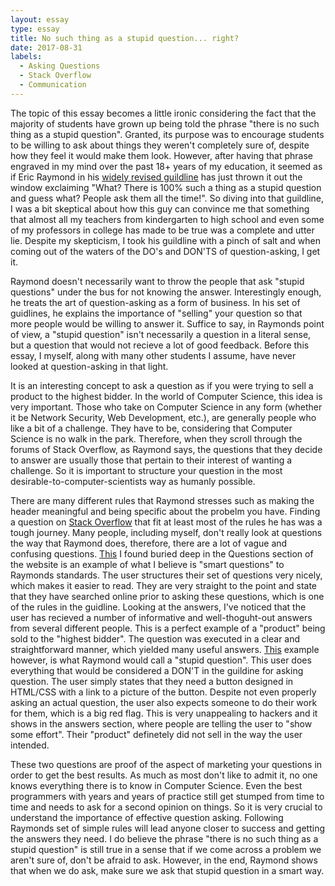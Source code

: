 ```yaml
---
layout: essay
type: essay
title: No such thing as a stupid question... right?
date: 2017-08-31
labels:
  - Asking Questions
  - Stack Overflow
  - Communication
---
```


  The topic of this essay becomes a little ironic considering the fact that the majority of students have grown up being told the phrase "there is no such thing as a stupid question". Granted, its purpose was to encourage students to be willing to ask about things they weren't completely sure of, despite how they feel it would make them look. However, after having that phrase engraved in my mind over the past 18+ years of my education, it seemed as if Eric Raymond in his <a href ="http://www.catb.org/esr/faqs/smart-questions.html">widely revised guildline</a> has just thrown it out the window exclaiming "What? There is 100% such a thing as a stupid question and guess what? People ask them all the time!". So diving into that guildline, I was a bit skeptical about how this guy can convince me that something that almost all my teachers from kindergarten to high school and even some of my professors in college has made to be true was a complete and utter lie. Despite my skepticism, I took his guildline with a pinch of salt and when coming out of the waters of the DO's and DON'TS of question-asking, I get it. 
  
  Raymond doesn't necessarily want to throw the people that ask "stupid questions" under the bus for not knowing the answer. Interestingly enough, he treats the art of question-asking as a form of business. In his set of guidlines, he explains the importance of "selling" your question so that more people would be willing to answer it. Suffice to say, in Raymonds point of view, a "stupid question" isn't necessarily a question in a literal sense, but a question that would not recieve a lot of good feedback. Before this essay, I myself, along with many other students I assume, have never looked at question-asking in that light. 
  
   It is an interesting concept to ask a question as if you were trying to sell a product to the highest bidder. In the world of Computer Science, this idea is very important. Those who take on Computer Science in any form (whether it be Network Security, Web Development, etc.), are generally people who like a bit of a challenge. They have to be, considering that Computer Science is no walk in the park. Therefore, when they scroll through the forums of Stack Overflow, as Raymond says, the questions that they decide to answer are usually those that pertain to their interest of wanting a challenge. So it is important to structure your question in the most desirable-to-computer-scientists way as humanly possible. 
   
   There are many different rules that Raymond stresses such as making the header meaningful and being specific about the probelm you have. Finding a question on <a href="https://stackoverflow.com/questions"> Stack Overflow</a> that fit at least most of the rules he has was a tough journey. Many people, including myself, don't really look at questions the way that Raymond does, therefore, there are a lot of vague and confusing questions. <a href ="https://stackoverflow.com/questions/7229226/should-i-avoid-the-use-of-setpreferredmaximumminimumsize-methods-in-java-swi">This</a> I found buried deep in the Questions section of the website is an example of what I believe is "smart questions" to Raymonds standards. The user structures their set of questions very nicely, which makes it easier to read. They are very straight to the point and state that they have searched online prior to asking these questions, which is one of the rules in the guidline. Looking at the answers, I've noticed that the user has recieved a number of informative and well-thoguht-out answers from several different people. This is a perfect example of a "product" being sold to the "highest bidder". The question was executed in a clear and straightforward manner, which yielded many useful answers. <a href ="https://stackoverflow.com/questions/40464057/i-want-that-below-image-buttons-design-in-html-and-css">This</a> example however, is what Raymond would call a "stupid question". This user does everything that would be considered a DON'T in the guildine for asking question. The user simply states that they need a button designed in HTML/CSS with a link to a picture of the button. Despite not even properly asking an actual question, the user also expects someone to do their work for them, which is a big red flag. This is very unappealing to hackers and it shows in the answers section, where people are telling the user to "show some effort". Their "product" definetely did not sell in the way the user intended.
   
   These two questions are proof of the aspect of marketing your questions in order to get the best results. As much as most don't like to admit it, no one knows everything there is to know in Computer Science. Even the best programmers with years and years of practice still get stumped from time to time and needs to ask for a second opinion on things. So it is very crucial to understand the importance of effective question asking. Following Raymonds set of simple rules will lead anyone closer to success and getting the answers they need. I do believe the phrase "there is no such thing as a stupid question" is still true in a sense that if we come across a problem we aren't sure of, don't be afraid to ask. However, in the end, Raymond shows that when we do ask, make sure we ask that stupid question in a smart way.

